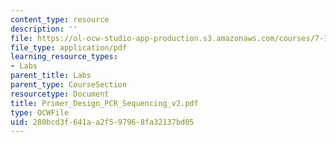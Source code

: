 ```yaml
---
content_type: resource
description: ''
file: https://ol-ocw-studio-app-production.s3.amazonaws.com/courses/7-13-experimental-microbial-genetics-fall-2003/280bcd3f641aa2f597968fa32137bd05_Primer_Design_PCR_Sequencing_v2.pdf
file_type: application/pdf
learning_resource_types:
- Labs
parent_title: Labs
parent_type: CourseSection
resourcetype: Document
title: Primer_Design_PCR_Sequencing_v2.pdf
type: OCWFile
uid: 280bcd3f-641a-a2f5-9796-8fa32137bd05
---
```

